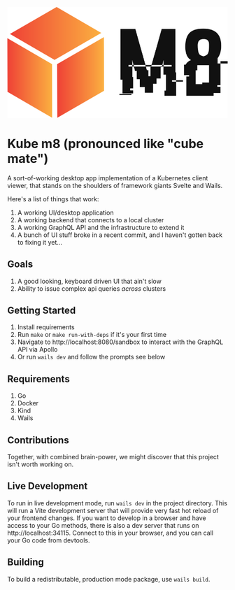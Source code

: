 ![logo](./docs/logo.svg)

# Kube m8 (pronounced like "cube mate")
A sort-of-working desktop app implementation of a Kubernetes client viewer, that stands on the shoulders of framework giants Svelte and Wails.

Here's a list of things that work:
1. A working UI/desktop application
2. A working backend that connects to a local cluster
3. A working GraphQL API and the infrastructure to extend it
4. A bunch of UI stuff broke in a recent commit, and I haven't gotten back to fixing it yet...

## Goals
1. A good looking, keyboard driven UI that ain't slow
2. Ability to issue complex api queries *across* clusters

## Getting Started
1. Install requirements
2. Run `make` or `make run-with-deps` if it's your first time
3. Navigate to http://localhost:8080/sandbox to interact with the GraphQL API via Apollo
4. Or run `wails dev` and follow the prompts see below

## Requirements
1. Go
2. Docker
3. Kind
4. Wails

## Contributions
Together, with combined brain-power, we might discover that this project isn't worth working on.

## Live Development
To run in live development mode, run `wails dev` in the project directory. This will run a Vite development
server that will provide very fast hot reload of your frontend changes. If you want to develop in a browser
and have access to your Go methods, there is also a dev server that runs on http://localhost:34115. Connect
to this in your browser, and you can call your Go code from devtools.

## Building
To build a redistributable, production mode package, use `wails build`.
